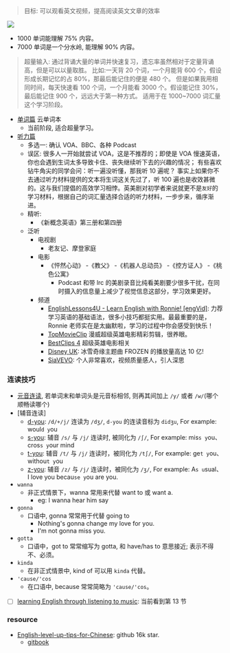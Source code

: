 > 目标: 可以观看英文视频，提高阅读英文文章的效率

![](http://with.muyunyun.cn/02b02b787e23b6233d63a2fbf798d1a0.jpg)

* 1000 单词能理解 75% 内容。
* 7000 单词是一个分水岭, 能理解 90% 内容。

> 超量输入: 通过背诵大量的单词并快速复习，遗忘率虽然相对于定量背诵高，但是可以以量取胜。 比如:一天背 20 个词，一个月能背 600 个，假设形成长期记忆的占 80%，那最后能记住的便是 480 个。 但是如果我用相同时间，每天快速看 100 个词，一个月能看 3000 个。假设能记住 30%，最后能记住 900 个，远远大于第一种方式。 适用于在 1000~7000 词汇量这个学习阶段。

* [单词篇](https://byoungd.gitbook.io/english-level-up-tips/part-i/2-vocabulary) 云单词本
  * 当前阶段, 适合超量学习。
* [听力篇](https://byoungd.gitbook.io/english-level-up-tips/part-i/3-listening)
  * 多选一: 确认 VOA、BBC、各种 Podcast
  * 误区: 很多人一开始就尝试 VOA，这是不推荐的；即使是 VOA 慢速英语，你也会遇到生词太多导致卡住、丧失继续听下去的兴趣的情况； 有些喜欢钻牛角尖的同学会问：听一遍没听懂，那我听 10 遍呢？ 事实上如果你不去通过听力材料提供的文本将生词这关先过了，听 100 遍也是收效甚微的。这与我们提倡的高效学习相悖。英美剧对初学者来说就更不是`友好`的学习材料，根据自己的词汇量选择合适的听力材料，一步步来，循序渐进。
  * 精听:
    * 《新概念英语》第三册和第四册
  * 泛听
    * 电视剧
      * 老友记、摩登家庭
    * 电影
      * 《怦然心动》 -《教父》 -《机器人总动员》 -《控方证人》 -《桃色公寓》
        * Podcast 和带 lrc 的美剧录音比纯看美剧要少很多干扰，在同时摄入的信息量上减少了视觉信息这部分，学习效果更好。
    * 频道
      * [EnglishLessons4U - Learn English with Ronnie! [engVid]](https://www.youtube.com/c/engvidRonnie/videos): 力荐 学习英语的基础语法，很多小技巧都挺实用。最最重要的是，Ronnie 老师实在是太幽默啦，学习的过程中你会感受到快乐！
      * [TopMovieClip](https://www.youtube.com/channel/UClVbhSLxwws-KSsPKz135bw) 漫威超级英雄电影精彩剪辑，很养眼。
      * [BestClips 4](https://www.youtube.com/channel/UC8BQGqcCSFq6RC9feEGUGFA) 超级英雄电影相关
      * [Disney UK](https://www.youtube.com/channel/UCQphRgAhj5UxktrQNP3WF5g): 冰雪奇缘主题曲 FROZEN 的播放量高达 10 亿!
      * [SiaVEVO](https://www.youtube.com/channel/UCmKdSrwf1e8coqAzUsrVHZw): 个人非常喜欢，视频质量感人，引人深思

### 连读技巧

* [元音连读](https://mp.weixin.qq.com/s?__biz=MzI5ODE3NDQ0OQ==&mid=100000160&idx=1&sn=c7247b9fadb68c91d6338200d13c08d3&scene=19#wechat_redirect), 若单词末和单词头是元音标相邻, 则再其间加上 `/y/` 或者 `/w/`(哪个顺畅读哪个)
* [辅音连读]
  * [d-you](https://mp.weixin.qq.com/s?__biz=MzI5ODE3NDQ0OQ==&mid=100000166&idx=1&sn=69662dcba92ff228c790eea0f70c591d&scene=19#wechat_redirect): `/d/+/j/` 连读为 `/dʒ/`, `d-you` 的连读音标为 `didʒu`, For example: woul`d y`ou
  * [s-you](https://mp.weixin.qq.com/s?__biz=MzI5ODE3NDQ0OQ==&mid=100000175&idx=1&sn=ae7480dc72f5f44d60dab9d2ac73de6b&scene=19#wechat_redirect): 辅音 `/s/` 与 `/j/` 连读时, 被同化为 `/∫/`, For example: mis`s y`ou、cros`s y`our mind
  * [t-you](https://mp.weixin.qq.com/s?__biz=MzI5ODE3NDQ0OQ==&mid=100000252&idx=1&sn=073056ac9cf5880748031cc6b797a53d&scene=19#wechat_redirect): 辅音 `/t/` 与 `/j/` 连读时，被同化为 `/t∫/`, For example: ge`t y`ou、withou`t y`ou
  * [z-you](https://mp.weixin.qq.com/s?__biz=MzI5ODE3NDQ0OQ==&mid=100000271&idx=1&sn=af737ffae12ad46bc522acd38d3d258e&scene=19#wechat_redirect): 辅音 `/z/` 与 `/j/` 连读时，被同化为 `/ʒ/`, For example: A`s u`sual、I love you becau`se y`ou are you.
* `wanna`
  * 非正式情景下，wanna 常用来代替 want to 或 want a.
    * eg: I wanna hear him say
* `gonna`
  * 口语中, gonna 常常用于代替 going to
    * Nothing's gonna change my love for you.
    * I'm not gonna miss you.
* `gotta`
  * 口语中，got to 常常缩写为 gotta, 和 have/has to 意思接近; 表示不得不、必须。
* `kinda`
  * 在非正式情景中, kind of 可以用 `kinda` 代替。
* `'cause/'cos`
  * 在口语中, because 常常简略为 `'cause/'cos`。

- [ ] [learning English through listening to music](http://mp.weixin.qq.com/mp/homepage?__biz=MzI5ODE3NDQ0OQ==&hid=2&sn=9b6dd88b8303196473c2a6c28b995c42&scene=25#wechat_redirect): 当前看到第 13 节

### resource

- [English-level-up-tips-for-Chinese](https://github.com/byoungd/English-level-up-tips-for-Chinese): github 16k star.
  - [gitbook](https://byoungd.gitbook.io/english-level-up-tips/)